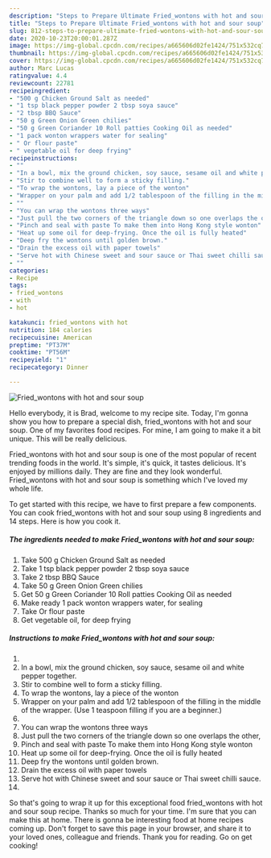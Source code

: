 ```yaml
---
description: "Steps to Prepare Ultimate Fried_wontons with hot and sour soup"
title: "Steps to Prepare Ultimate Fried_wontons with hot and sour soup"
slug: 812-steps-to-prepare-ultimate-fried-wontons-with-hot-and-sour-soup
date: 2020-10-23T20:00:01.287Z
image: https://img-global.cpcdn.com/recipes/a665606d02fe1424/751x532cq70/fried_wontons-with-hot-and-sour-soup-recipe-main-photo.jpg
thumbnail: https://img-global.cpcdn.com/recipes/a665606d02fe1424/751x532cq70/fried_wontons-with-hot-and-sour-soup-recipe-main-photo.jpg
cover: https://img-global.cpcdn.com/recipes/a665606d02fe1424/751x532cq70/fried_wontons-with-hot-and-sour-soup-recipe-main-photo.jpg
author: Marc Lucas
ratingvalue: 4.4
reviewcount: 22781
recipeingredient:
- "500 g Chicken Ground Salt as needed"
- "1 tsp black pepper powder 2 tbsp soya sauce"
- "2 tbsp BBQ Sauce"
- "50 g Green Onion Green chilies"
- "50 g Green Coriander 10 Roll patties Cooking Oil as needed"
- "1 pack wonton wrappers water for sealing"
- " Or flour paste"
- " vegetable oil for deep frying"
recipeinstructions:
- ""
- "In a bowl, mix the ground chicken, soy sauce, sesame oil and white pepper together."
- "Stir to combine well to form a sticky filling."
- "To wrap the wontons, lay a piece of the wonton"
- "Wrapper on your palm and add 1/2 tablespoon of the filling in the middle of the wrapper. (Use 1 teaspoon filling if you are a beginner.)"
- ""
- "You can wrap the wontons three ways"
- "Just pull the two corners of the triangle down so one overlaps the other,"
- "Pinch and seal with paste To make them into Hong Kong style wonton"
- "Heat up some oil for deep-frying. Once the oil is fully heated"
- "Deep fry the wontons until golden brown."
- "Drain the excess oil with paper towels"
- "Serve hot with Chinese sweet and sour sauce or Thai sweet chilli sauce."
- ""
categories:
- Recipe
tags:
- fried_wontons
- with
- hot

katakunci: fried_wontons with hot 
nutrition: 184 calories
recipecuisine: American
preptime: "PT37M"
cooktime: "PT56M"
recipeyield: "1"
recipecategory: Dinner

---
```



![Fried_wontons with hot and sour soup](https://img-global.cpcdn.com/recipes/a665606d02fe1424/751x532cq70/fried_wontons-with-hot-and-sour-soup-recipe-main-photo.jpg)

Hello everybody, it is Brad, welcome to my recipe site. Today, I'm gonna show you how to prepare a special dish, fried_wontons with hot and sour soup. One of my favorites food recipes. For mine, I am going to make it a bit unique. This will be really delicious.



Fried_wontons with hot and sour soup is one of the most popular of recent trending foods in the world. It's simple, it's quick, it tastes delicious. It's enjoyed by millions daily. They are fine and they look wonderful. Fried_wontons with hot and sour soup is something which I've loved my whole life.


To get started with this recipe, we have to first prepare a few components. You can cook fried_wontons with hot and sour soup using 8 ingredients and 14 steps. Here is how you cook it.

<!--inarticleads1-->

##### The ingredients needed to make Fried_wontons with hot and sour soup:

1. Take 500 g Chicken Ground Salt as needed
1. Take 1 tsp black pepper powder 2 tbsp soya sauce
1. Take 2 tbsp BBQ Sauce
1. Take 50 g Green Onion Green chilies
1. Get 50 g Green Coriander 10 Roll patties Cooking Oil as needed
1. Make ready 1 pack wonton wrappers water, for sealing
1. Take  Or flour paste
1. Get  vegetable oil, for deep frying




<!--inarticleads2-->

##### Instructions to make Fried_wontons with hot and sour soup:

1. 
1. In a bowl, mix the ground chicken, soy sauce, sesame oil and white pepper together.
1. Stir to combine well to form a sticky filling.
1. To wrap the wontons, lay a piece of the wonton
1. Wrapper on your palm and add 1/2 tablespoon of the filling in the middle of the wrapper. (Use 1 teaspoon filling if you are a beginner.)
1. 
1. You can wrap the wontons three ways
1. Just pull the two corners of the triangle down so one overlaps the other,
1. Pinch and seal with paste To make them into Hong Kong style wonton
1. Heat up some oil for deep-frying. Once the oil is fully heated
1. Deep fry the wontons until golden brown.
1. Drain the excess oil with paper towels
1. Serve hot with Chinese sweet and sour sauce or Thai sweet chilli sauce.
1. 




So that's going to wrap it up for this exceptional food fried_wontons with hot and sour soup recipe. Thanks so much for your time. I'm sure that you can make this at home. There is gonna be interesting food at home recipes coming up. Don't forget to save this page in your browser, and share it to your loved ones, colleague and friends. Thank you for reading. Go on get cooking!
